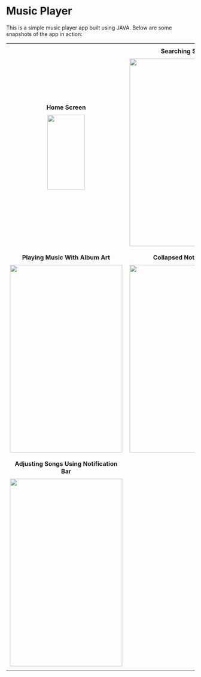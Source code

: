 # Music Player

This is a simple music player app built using JAVA. Below are some snapshots of the app in action:

<table>
  <tr>
    <td align="center" style="padding: 10px;">
      <b style="margin-bottom: 10px; display: block;">Home Screen</b>
      <img src="https://github.com/user-attachments/assets/3989b8b6-3e7a-4a44-9bbb-3b72e18848f6" width="100" height="200"/>
    </td>
    <td align="center" style="padding: 10px;">
      <b style="margin-bottom: 10px; display: block;">Searching Songs</b>
      <img src="https://github.com/user-attachments/assets/d388c67a-b1e3-4519-a921-b060b18b235e" width="300" height="500"/>
    </td>
    <td align="center" style="padding: 10px;">
      <b style="margin-bottom: 10px; display: block;">Playing Music Without Album Art</b>
      <img src="https://github.com/user-attachments/assets/3a1a21f9-b676-476c-8dd8-ed310c353834" width="300" height="500"/>
    </td>
  </tr>
  <tr>
    <td align="center" style="padding: 10px;">
      <b style="margin-bottom: 10px; display: block;">Playing Music With Album Art</b>
      <img src="https://github.com/user-attachments/assets/9297dbcb-4cc4-4418-91bb-76fb8c4d42a3" width="300" height="500"/>
    </td>
    <td align="center" style="padding: 10px;">
      <b style="margin-bottom: 10px; display: block;">Collapsed Notification</b>
      <img src="https://github.com/user-attachments/assets/940a937d-da98-4844-935d-31342883c95b" width="300" height="500"/>
    </td>
    <td align="center" style="padding: 10px;">
      <b style="margin-bottom: 10px; display: block;">Expanded Notification</b>
      <img src="https://github.com/user-attachments/assets/1144b90f-7309-4024-a6b9-4d468bf0dd4c" width="300" height="500"/>
    </td>
  </tr>
  <tr>
    <td align="center" style="padding: 10px;">
      <b style="margin-bottom: 10px; display: block;">Adjusting Songs Using Notification Bar</b>
      <img src="https://github.com/user-attachments/assets/03b6a4cd-fbd3-46e0-905c-d994c2426560" width="300" height="500"/>
    </td>
  </tr>
</table>
